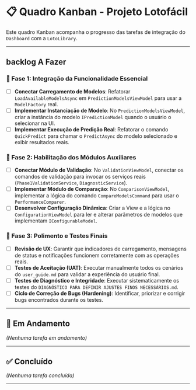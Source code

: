 # 📋 Quadro Kanban - Projeto Lotofácil

Este quadro Kanban acompanha o progresso das tarefas de integração do `Dashboard` com a `LotoLibrary`.

---

##  backlog A Fazer

### 🚀 Fase 1: Integração da Funcionalidade Essencial

- [ ] **Conectar Carregamento de Modelos**: Refatorar `LoadAvailableModelsAsync` em `PredictionModelsViewModel` para usar a `ModelFactory` real.
- [ ] **Implementar Instanciação de Modelo**: No `PredictionModelsViewModel`, criar a instância do modelo `IPredictionModel` quando o usuário o selecionar na UI.
- [ ] **Implementar Execução de Predição Real**: Refatorar o comando `QuickPredict` para chamar o `PredictAsync` do modelo selecionado e exibir resultados reais.

### 🚀 Fase 2: Habilitação dos Módulos Auxiliares

- [ ] **Conectar Módulo de Validação**: No `ValidationViewModel`, conectar os comandos de validação para invocar os serviços reais (`Phase1ValidationService`, `DiagnosticService`).
- [ ] **Implementar Módulo de Comparação**: No `ComparisonViewModel`, implementar a lógica do comando `CompareModelsCommand` para usar o `PerformanceComparer`.
- [ ] **Desenvolver Configuração Dinâmica**: Criar a View e a lógica no `ConfigurationViewModel` para ler e alterar parâmetros de modelos que implementam `IConfigurableModel`.

### 🚀 Fase 3: Polimento e Testes Finais

- [ ] **Revisão de UX**: Garantir que indicadores de carregamento, mensagens de status e notificações funcionem corretamente com as operações reais.
- [ ] **Testes de Aceitação (UAT)**: Executar manualmente todos os cenários do `user_guide.md` para validar a experiência do usuário final.
- [ ] **Testes de Diagnóstico e Integridade**: Executar sistematicamente os testes do `DIAGNÓSTICO PARA DEFINIR AJUSTES FINOS NECESSÁRIOS.md`.
- [ ] **Ciclo de Correção de Bugs (Hardening)**: Identificar, priorizar e corrigir bugs encontrados durante os testes.

---

## 🏃 Em Andamento

*(Nenhuma tarefa em andamento)*

---

## ✅ Concluído

*(Nenhuma tarefa concluída)*

---